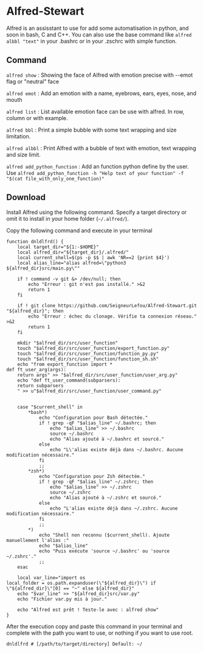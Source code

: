 # Alfred-Stewart

Alfred is an assisstant to use for add some automatisation in python, and soon in bash, C and C++. You can also use the base command like `alfred albbl "text"` in your .bashrc or in your .zschrc with simple function.

## Command

`alfred show` : Showing the face of Alfred with emotion precise with --emot flag or "neutral" face

`alfred emot` : Add an emotion with a name, eyebrows, ears, eyes, nose, and mouth

`alfred list` : List available emotion face can be use with alfred. In row, column or with example.

`alfred bbl` : Print a simple bubble with some text wrapping and size limitation.

`alfred albbl` : Print Alfred with a bubble of text with emotion, text wrapping and size limit.

`alfred add_python_function` : Add an function python define by the user. Use `alfred add_python_function -h "Help text of your function" -f "$(cat file_with_only_one_function)"`

## Download

Install Alfred using the following command. Specify a target directory or omit it to install in your home folder (`~/.alfred/`).

Copy the following command and execute in your terminal

```
function dnldlfrd() {
    local target_dir="${1:-$HOME}"
    local alfred_dir="${target_dir}/.alfred/"
    local current_shell=$(ps -p $$ | awk 'NR==2 {print $4}')
    local alias_line="alias alfred=\"python3 ${alfred_dir}src/main.py\""

    if ! command -v git &> /dev/null; then
        echo "Erreur : git n'est pas installé." >&2
        return 1
    fi

    if ! git clone https://github.com/SeigneurLefou/Alfred-Stewart.git "${alfred_dir}"; then
        echo "Erreur : échec du clonage. Vérifie ta connexion réseau." >&2
        return 1
    fi

	mkdir "$alfred_dir/src/user_function"
	touch "$alfred_dir/src/user_function/export_function.py"
	touch "$alfred_dir/src/user_function/function_py.py"
	touch "$alfred_dir/src/user_function/function_sh.sh"
	echo "from export_function import *
def ft_user_arg(args):
	return args" >> "$alfred_dir/src/user_function/user_arg.py"
	echo "def ft_user_command(subparsers):
	return subparsers
	" >> u"$alfred_dir/src/user_function/user_command.py"


    case "$current_shell" in
        *bash*)
            echo "Configuration pour Bash détectée."
            if ! grep -qF "$alias_line" ~/.bashrc; then
                echo "$alias_line" >> ~/.bashrc
                source ~/.bashrc
                echo "Alias ajouté à ~/.bashrc et sourcé."
            else
                echo "L\'alias existe déjà dans ~/.bashrc. Aucune modification nécessaire."
            fi
            ;;
        *zsh*)
            echo "Configuration pour Zsh détectée."
            if ! grep -qF "$alias_line" ~/.zshrc; then
                echo "$alias_line" >> ~/.zshrc
                source ~/.zshrc
                echo "Alias ajouté à ~/.zshrc et sourcé."
            else
                echo "L'alias existe déjà dans ~/.zshrc. Aucune modification nécessaire."
            fi
            ;;
        *)
            echo "Shell non reconnu ($current_shell). Ajoute manuellement l'alias :"
            echo "$alias_line"
            echo "Puis exécute 'source ~/.bashrc' ou 'source ~/.zshrc'."
            ;;
    esac

    local var_line="import os
local_folder = os.path.expanduser(\"${alfred_dir}\") if \"${alfred_dir}\"[0] == "~" else ${alfred_dir}"
	echo "$var_line" >> "${alfred_dir}src/var.py"
	echo "Fichier var.py mis à jour."

    echo "Alfred est prêt ! Teste-le avec : alfred show"
}

```

After the execution copy and paste this command in your terminal and complete with the path you want to use, or nothing if you want to use root.

```
dnldlfrd # [/path/to/target/directory] Default: ~/
```

